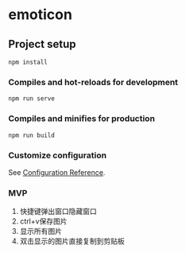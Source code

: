 # emoticon

## Project setup
```
npm install
```

### Compiles and hot-reloads for development
```
npm run serve
```

### Compiles and minifies for production
```
npm run build
```

### Customize configuration
See [Configuration Reference](https://cli.vuejs.org/config/).


### MVP
1. 快捷键弹出窗口隐藏窗口
2. ctrl+v保存图片
3. 显示所有图片
4. 双击显示的图片直接复制到剪贴板